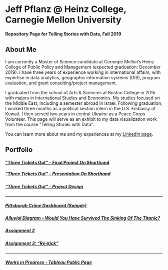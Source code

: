 # Jeff Pflanz @ Heinz College, Carnegie Mellon University
#### Repository Page for Telling Stories with Data, Fall 2019 

## About Me

I am currently a Master of Science candidate at Carnegie Mellon’s Heinz College of Public Policy and Management (expected graduation: December 2019). I have three years of experience working in international affairs, with expertise in data analytics, geographic information systems (GIS), program evaluation, and grant consulting/project management.

I graduated from the school of Arts & Sciences at Boston College in 2015 with majors in International Studies and Economics. My studies focused on the Middle East, including a semester abroad in Israel. Following graduation, I worked three months as a political section intern in the U.S. Embassy of Kuwait. I then served two years in central Ukraine as a Peace Corps Volunteer. This page will serve as an exhibit to my data visualization work from the course "Telling Stories with Data". 

You can learn more about me and my experiences at my [LinkedIn page](https://www.linkedin.com/in/jeffreypflanz/). 

## Portfolio

#### ["Three Tickets Out" - Final Project On Shorthand](https://carnegiemellon.shorthandstories.com/threeticketsout/index.html)
##### ["Three Tickets Out" - Presentation On Shorthand](https://carnegiemellon.shorthandstories.com/ThreeTicketsOutPresentation/index.html)
##### ["Three Tickets Out" - Project Design](/final_project_JeffPflanz.md)
-------------------------------------------
##### [Pittsburgh Crime Dashboard (Sample)](https://public.tableau.com/views/Tutorial_15706772356110/Dashboard1?:embed=y&:display_count=yes&publish=yes&:origin=viz_share_link)
##### [Alluvial Diagram - Would You Have Survived The Sinking Of The Titanic?](/titanic.md)
##### [Assignment 2](/dataviz2.md)
##### [Assignment 3: "Re-kick"](/Assignment3.md)
-------------------------------------------
##### [Works in Progress - Tableau Public Page](https://public.tableau.com/profile/jeff.p7586#!/)

